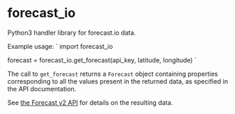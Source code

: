 forecast\_io
===========

Python3 handler library for forecast.io data.

Example usage:
`
import forecast_io

forecast = forecast_io.get_forecast(api_key, latitude, longitude)
`

The call to `get_forecast` returns a `Forecast` object containing properties corresponding to all the values present in the returned data, as specified in the API documentation.

See [the Forecast v2 API](https://developer.forecast.io/docs/v2) for details on the resulting data.
